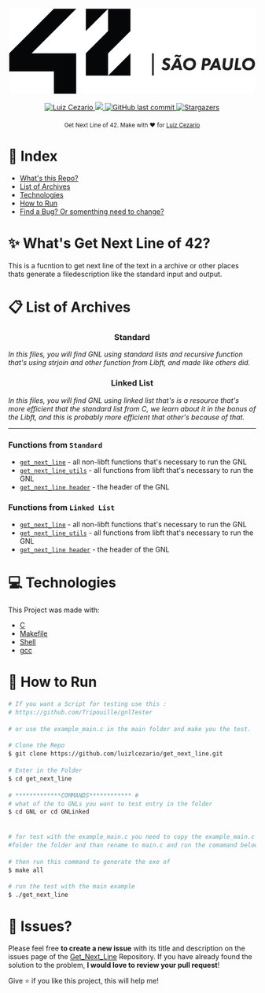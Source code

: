 
<div>
<p align="center">
   <img src="./.github/42.png" alt="Github-Explorer" width="500"/>
</p>
</div>
<p align="center">	
   <a href="https://www.linkedin.com/in/luiz-lima-cezario/">
      <img alt="Luiz Cezario" src="https://img.shields.io/badge/-luizCezario-682998?style=flat&logo=Linkedin&logoColor=white" />
   </a>

  <a aria-label="Completed" href="https://www.42sp.org.br/">
    <img src="https://img.shields.io/badge/42.sp-GNL-682998?logo="></img>
  </a>
  <a href="https://github.com/luizlcezario/get_next_line/commits/master">
    <img alt="GitHub last commit" src="https://img.shields.io/github/last-commit/luizlcezario/get_next_line?color=682998">
  </a> 

  <a href="https://github.com/luizlcezario/get_next_line/stargazers">
    <img alt="Stargazers" src="https://img.shields.io/github/stars/luizlcezario/get_next_line?color=682998&logo=github">
  </a>
</p>

<div align="center">
  <sub>Get Next Line of 42. Make with ❤︎ for
        <a href="https://github.com/luizlcezario">Luiz Cezario</a> 
    </a>
  </sub>
</div>


# :pushpin: Index

* [What's this Repo?](#sparkles_What's-Libft-of-42?)
* [List of Archives](#clipboard_List-of-Archives)
* [Technologies](#computer_Technologies)
* [How to Run](#construction_How-to-Run)
* [Find a Bug? Or somenthing need to change?](#bug_Issues?)

# :sparkles: What's Get Next Line of 42?

This is a fucntion to get next line of the text in a archive or other places thats generate a filedescription like the standard input and output.


# :clipboard: List of Archives
<h3 align=center>
Standard
</h3>

<i>In this files, you will find GNL using standard lists and recursive function that's using strjoin and other function from Libft, and made like others did.</i>


<h3 align=center>
Linked List
</h3>

<i>In this files, you will find GNL using linked list that's is a resource that's more efficient that the standard list from C, we learn about it in the bonus of the Libft, and this is probably more efficient that other's because of that.</i>


---

### Functions from `Standard`

- [`get_next_line`](GNL/get_next_line.c)	- all non-libft functions that's necessary to run the GNL
- [`get_next_line_utils`](GNL/get_next_line_utils.c)	- all functions from libft that's necessary to run the GNL
- [`get_next_line header`](GNL/get_next_line.h)		- the header of the GNL

### Functions from `Linked List`

- [`get_next_line`](GNLinked/get_next_line.c)	- all non-libft functions that's necessary to run the GNL
- [`get_next_line_utils`](GNLinked/get_next_line_utils.c)	- all functions from libft that's necessary to run the GNL
- [`get_next_line header`](GNLinked/get_next_line.h)		- the header of the GNL

# :computer: Technologies

This Project was made with:

* [C](https://devdocs.io/)
* [Makefile](https://www.gnu.org/software/make/manual/make.html)
* [Shell](https://unixguide.readthedocs.io/en/latest/unixcheatsheet/)
* [gcc](https://terminaldeinformacao.com/2015/10/08/como-instalar-e-configurar-o-gcc-no-windows-mingw/)

# :construction_worker: How to Run
```bash
# If you want a Script for testing use this :
# https://github.com/Tripouille/gnlTester

# or use the example_main.c in the main folder and make you the test.

# Clone the Repo
$ git clone https://github.com/luizlcezario/get_next_line.git

# Enter in the Folder
$ cd get_next_line

# *************COMMANDS************ #
# what of the to GNLs you want to test entry in the folder
$ cd GNL or cd GNLinked


# for test with the example_main.c you need to copy the example_main.c 
#folder the folder and than rename to main.c and run the comamand below.

# then run this command to generate the exe of
$ make all

# run the test with the main example
$ ./get_next_line

```


# :bug: Issues?

Please feel free **to create a new issue** with its title and description on the issues page of the [Get_Next_Line](https://github.com/luizlcezario/Libft/issues) Repository. If you have already found the solution to the problem, **I would love to review your pull request**!


Give ⭐️ if you like this project, this will help me!
